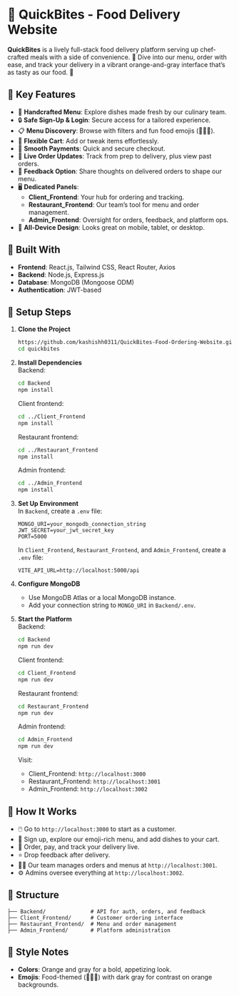 # 🍣 QuickBites - Food Delivery Website

**QuickBites** is a lively full-stack food delivery platform serving up chef-crafted meals with a side of convenience. 🍝 Dive into our menu, order with ease, and track your delivery in a vibrant orange-and-gray interface that’s as tasty as our food. 🥐

## 🌟 Key Features

- 🍴 **Handcrafted Menu**: Explore dishes made fresh by our culinary team.
- 🔒 **Safe Sign-Up & Login**: Secure access for a tailored experience.
- 📋 **Menu Discovery**: Browse with filters and fun food emojis (🍝🥐🍣).
- 🛒 **Flexible Cart**: Add or tweak items effortlessly.
- 💸 **Smooth Payments**: Quick and secure checkout.
- 📍 **Live Order Updates**: Track from prep to delivery, plus view past orders.
- 📝 **Feedback Option**: Share thoughts on delivered orders to shape our menu.
- 🖥️ **Dedicated Panels**:
  - **Client_Frontend**: Your hub for ordering and tracking.
  - **Restaurant_Frontend**: Our team’s tool for menu and order management.
  - **Admin_Frontend**: Oversight for orders, feedback, and platform ops.
- 📱 **All-Device Design**: Looks great on mobile, tablet, or desktop.

## 🧰 Built With

- **Frontend**: React.js, Tailwind CSS, React Router, Axios
- **Backend**: Node.js, Express.js
- **Database**: MongoDB (Mongoose ODM)
- **Authentication**: JWT-based

## 🔧 Setup Steps

1. **Clone the Project**

   ```bash
   https://github.com/kashishh0311/QuickBites-Food-Ordering-Website.git
   cd quickbites
   ```

2. **Install Dependencies**  
   Backend:

   ```bash
   cd Backend
   npm install
   ```

   Client frontend:

   ```bash
   cd ../Client_Frontend
   npm install
   ```

   Restaurant frontend:

   ```bash
   cd ../Restaurant_Frontend
   npm install
   ```

   Admin frontend:

   ```bash
   cd ../Admin_Frontend
   npm install
   ```

3. **Set Up Environment**  
   In `Backend`, create a `.env` file:

   ```
   MONGO_URI=your_mongodb_connection_string
   JWT_SECRET=your_jwt_secret_key
   PORT=5000
   ```

   In `Client_Frontend`, `Restaurant_Frontend`, and `Admin_Frontend`, create a `.env` file:

   ```
   VITE_API_URL=http://localhost:5000/api
   ```

4. **Configure MongoDB**

   - Use MongoDB Atlas or a local MongoDB instance.
   - Add your connection string to `MONGO_URI` in `Backend/.env`.

5. **Start the Platform**  
   Backend:
   ```bash
   cd Backend
   npm run dev
   ```
   Client frontend:
   ```bash
   cd Client_Frontend
   npm run dev
   ```
   Restaurant frontend:
   ```bash
   cd Restaurant_Frontend
   npm run dev
   ```
   Admin frontend:
   ```bash
   cd Admin_Frontend
   npm run dev
   ```
   Visit:
   - Client_Frontend: `http://localhost:3000`
   - Restaurant_Frontend: `http://localhost:3001`
   - Admin_Frontend: `http://localhost:3002`

## 🍴 How It Works

- 🖱️ Go to `http://localhost:3000` to start as a customer.
- 🍝 Sign up, explore our emoji-rich menu, and add dishes to your cart.
- 🚚 Order, pay, and track your delivery live.
- ⭐ Drop feedback after delivery.
- 👨‍🍳 Our team manages orders and menus at `http://localhost:3001`.
- ⚙️ Admins oversee everything at `http://localhost:3002`.

## 📁 Structure

```
├── Backend/              # API for auth, orders, and feedback
├── Client_Frontend/      # Customer ordering interface
├── Restaurant_Frontend/  # Menu and order management
├── Admin_Frontend/       # Platform administration
```

## 🎨 Style Notes

- **Colors**: Orange and gray for a bold, appetizing look.
- **Emojis**: Food-themed (🍝🥐🍣) with dark gray for contrast on orange backgrounds.
